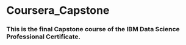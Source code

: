 # Coursera_Capstone

### This is the final Capstone course of the IBM Data Science Professional Certificate.
